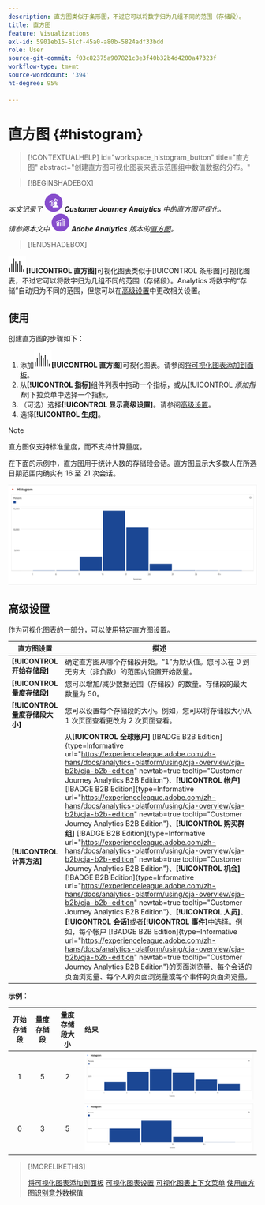 ```yaml
---
description: 直方图类似于条形图，不过它可以将数字归为几组不同的范围（存储段）。
title: 直方图
feature: Visualizations
exl-id: 5901eb15-51cf-45a0-a80b-5824adf33bdd
role: User
source-git-commit: f03c82375a907821c8e3f40b32b4d4200a47323f
workflow-type: tm+mt
source-wordcount: '394'
ht-degree: 95%

---
```


# 直方图 {#histogram}

<!-- markdownlint-disable MD034 -->

>[!CONTEXTUALHELP]
>id="workspace_histogram_button"
>title="直方图"
>abstract="创建直方图可视化图表来表示范围组中数值数据的分布。"

<!-- markdownlint-enable MD034 -->


>[!BEGINSHADEBOX]

_本文记录了_ ![CustomerJourneyAnalytics](/help/assets/icons/CustomerJourneyAnalytics.svg) _**Customer Journey Analytics** 中的直方图可视化。_<br/>_请参阅本文中_ ![AdobeAnalytics](/help/assets/icons/AdobeAnalytics.svg) _**Adobe Analytics** 版本的[直方图](https://experienceleague.adobe.com/zh-hans/docs/analytics/analyze/analysis-workspace/visualizations/histogram)。_

>[!ENDSHADEBOX]


![直方图](/help/assets/icons/Histogram.svg)**[!UICONTROL 直方图]**&#x200B;可视化图表类似于[!UICONTROL 条形图]可视化图表，不过它可以将数字归为几组不同的范围（存储段）。Analytics 将数字的“存储”自动归为不同的范围，但您可以在[高级设置](#advanced-settings)中更改相关设置。

## 使用

创建直方图的步骤如下：

1. 添加![直方图](/help/assets/icons/Histogram.svg)**[!UICONTROL 直方图]**&#x200B;可视化图表。请参阅[将可视化图表添加到面板](freeform-analysis-visualizations.md#add-visualizations-to-a-panel)。
1. 从&#x200B;**[!UICONTROL 指标]**&#x200B;组件列表中拖动一个指标，或从&#x200B;[!UICONTROL *添加指标*]&#x200B;下拉菜单中选择一个指标。
1. （可选）选择&#x200B;**[!UICONTROL 显示高级设置]**。请参阅[高级设置](#advanced-settings)。
1. 选择&#x200B;**[!UICONTROL 生成]**。

>[!NOTE]
>
>直方图仅支持标准量度，而不支持计算量度。

在下面的示例中，直方图用于统计人数的存储段会话。直方图显示大多数人在所选日期范围内确实有 16 至 21 次会话。

![直方图](assets/histogram.png)

## 高级设置

作为可视化图表的一部分，可以使用特定直方图设置。

| 直方图设置 | 描述 |
|---|---|
| **[!UICONTROL 开始存储段]** | 确定直方图从哪个存储段开始。“1”为默认值。您可以在 0 到无穷大（非负数）的范围内设置开始数量。 |
| **[!UICONTROL 量度存储段]** | 您可以增加/减少数据范围（存储段）的数量。存储段的最大数量为 50。 |
| **[!UICONTROL 量度存储段大小]** | 您可以设置每个存储段的大小。例如，您可以将存储段大小从 1 次页面查看更改为 2 次页面查看。 |
| **[!UICONTROL 计算方法]** | 从&#x200B;**[!UICONTROL 全球账户]** [!BADGE B2B Edition]{type=Informative url="https://experienceleague.adobe.com/zh-hans/docs/analytics-platform/using/cja-overview/cja-b2b/cja-b2b-edition" newtab=true tooltip="Customer Journey Analytics B2B Edition"}、**[!UICONTROL 帐户]** [!BADGE B2B Edition]{type=Informative url="https://experienceleague.adobe.com/zh-hans/docs/analytics-platform/using/cja-overview/cja-b2b/cja-b2b-edition" newtab=true tooltip="Customer Journey Analytics B2B Edition"}、**[!UICONTROL 购买群组]** [!BADGE B2B Edition]{type=Informative url="https://experienceleague.adobe.com/zh-hans/docs/analytics-platform/using/cja-overview/cja-b2b/cja-b2b-edition" newtab=true tooltip="Customer Journey Analytics B2B Edition"}、**[!UICONTROL 机会]** [!BADGE B2B Edition]{type=Informative url="https://experienceleague.adobe.com/zh-hans/docs/analytics-platform/using/cja-overview/cja-b2b/cja-b2b-edition" newtab=true tooltip="Customer Journey Analytics B2B Edition"}、**[!UICONTROL 人员]**、**[!UICONTROL 会话]**&#x200B;或者&#x200B;**[!UICONTROL 事件]**&#x200B;中选择。例如，每个帐户 [!BADGE B2B Edition]{type=Informative url="https://experienceleague.adobe.com/zh-hans/docs/analytics-platform/using/cja-overview/cja-b2b/cja-b2b-edition" newtab=true tooltip="Customer Journey Analytics B2B Edition"}的页面浏览量、每个会话的页面浏览量、每个人的页面浏览量或每个事件的页面浏览量。 |

<!--Russ or Meike - Check Hit Type link above. -->

**示例**：

| 开始存储段 | 量度存储段 | 量度存储段大小 | 结果 |
|:----:|:--:|:--:|:--|
| 1 | 5 | 2 | ![直方图，开始存储段 1、量度存储段 5、量度存储段大小 2](assets/histogram-1-5-2.png) |
| 0 | 3 | 5 | ![直方图，开始存储段 0、量度存储段 3、量度存储段大小 5](assets/histogram-0-3-5.png) |

>[!MORELIKETHIS]
>
>[将可视化图表添加到面板](/help/analysis-workspace/visualizations/freeform-analysis-visualizations.md#add-visualizations-to-a-panel)
>[可视化图表设置](/help/analysis-workspace/visualizations/freeform-analysis-visualizations.md#settings)
>[可视化图表上下文菜单](/help/analysis-workspace/visualizations/freeform-analysis-visualizations.md#context-menu)
>[使用直方图识别意外数据值](https://experienceleaguecommunities.adobe.com/t5/adobe-analytics-blogs/using-histograms-to-identify-unexpected-data-values/ba-p/596168)

